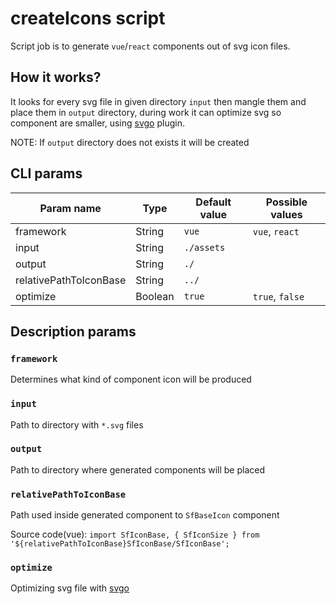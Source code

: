 # createIcons script

Script job is to generate `vue`/`react` components out of svg icon files.


## How it works?

It looks for every svg file in given directory `input` then mangle them and place them in `output` directory, during work it can optimize svg so component are smaller, using [svgo](https://github.com/svg/svgo) plugin.

NOTE: If `output` directory does not exists it will be created

## CLI params

| Param name            | Type         | Default value | Possible values                        |
|-----------------------|--------------|---------------|----------------------------------------|
| framework             | String       | `vue`         | `vue`, `react`                         |
| input                 | String       | `./assets`    |                                        |
| output                | String       | `./`          |                                        |
| relativePathToIconBase| String       | `../`         |                                        |
| optimize              | Boolean      | `true`        | `true`, `false`                        |

## Description params

### `framework`
Determines what kind of component icon will be produced

### `input`
Path to directory with `*.svg` files

### `output`
Path to directory where generated components will be placed

### `relativePathToIconBase`
Path used inside generated component to `SfBaseIcon` component

Source code(vue): `import SfIconBase, { SfIconSize } from '${relativePathToIconBase}SfIconBase/SfIconBase';`

### `optimize`
Optimizing svg file with [svgo](https://github.com/svg/svgo)

